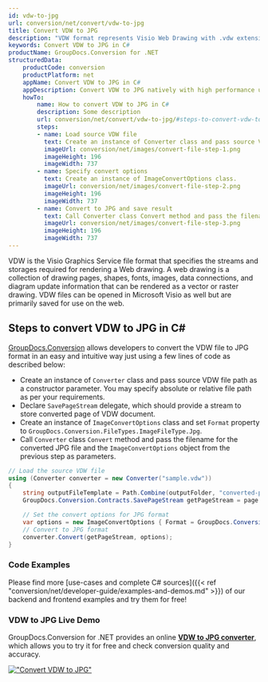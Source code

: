 ```yaml
---
id: vdw-to-jpg
url: conversion/net/convert/vdw-to-jpg
title: Convert VDW to JPG
description: "VDW format represents Visio Web Drawing with .vdw extension. Learn how to convert VDW to JPG file programmatically in C# language using GroupDocs.Conversion for .NET library."
keywords: Convert VDW to JPG in C#
productName: GroupDocs.Conversion for .NET
structuredData:
    productCode: conversion
    productPlatform: net
    appName: Convert VDW to JPG in C#
    appDescription: Convert VDW to JPG natively with high performance using C# language and server side GroupDocs.Conversion for .NET APIs, without the use of any software like Microsoft or Open Office.
    howTo:
        name: How to convert VDW to JPG in C# 
        description: Some description
        url: conversion/net/convert/vdw-to-jpg/#steps-to-convert-vdw-to-jpg-in-c
        steps:
        - name: Load source VDW file 
          text: Create an instance of Converter class and pass source VDW file path as a constructor parameter. You may specify absolute or relative file path as per your requirements. 
          imageUrl: conversion/net/images/convert-file-step-1.png
          imageHeight: 196
          imageWidth: 737
        - name: Specify convert options 
          text: Create an instance of ImageConvertOptions class.
          imageUrl: conversion/net/images/convert-file-step-2.png
          imageHeight: 196
          imageWidth: 737
        - name: Convert to JPG and save result 
          text: Call Converter class Convert method and pass the filename for the converted HTML file and the ImageConvertOptions object from the previous step as parameters.
          imageUrl: conversion/net/images/convert-file-step-3.png
          imageHeight: 196
          imageWidth: 737
---
```


VDW is the Visio Graphics Service file format that specifies the streams and storages required for rendering a Web drawing. A web drawing is a collection of drawing pages, shapes, fonts, images, data connections, and diagram update information that can be rendered as a vector or raster drawing. VDW files can be opened in Microsoft Visio as well but are primarily saved for use on the web.

## Steps to convert VDW to JPG in C#

[GroupDocs.Conversion](https://products.groupdocs.com/conversion/net) allows developers to convert the VDW file to JPG format in an easy and intuitive way just using a few lines of code as described below:

* Create an instance of `Converter` class and pass source VDW file path as a constructor parameter. You may specify absolute or relative file path as per your requirements. 
* Declare `SavePageStream` delegate, which should provide a stream to store converted page of VDW document.
* Create an instance of `ImageConvertOptions` class and set `Format` property to `GroupDocs.Conversion.FileTypes.ImageFileType.Jpg`.
* Call `Converter` class `Convert` method and pass the filename for the converted JPG file and the `ImageConvertOptions` object from the previous step as parameters.

```csharp
// Load the source VDW file
using (Converter converter = new Converter("sample.vdw"))
{
    string outputFileTemplate = Path.Combine(outputFolder, "converted-page-{0}.jpg");
    GroupDocs.Conversion.Contracts.SavePageStream getPageStream = page => new FileStream(string.Format(outputFileTemplate, page), FileMode.Create);

    // Set the convert options for JPG format
    var options = new ImageConvertOptions { Format = GroupDocs.Conversion.FileTypes.ImageFileType.Jpg };   
    // Convert to JPG format
    converter.Convert(getPageStream, options);
}
```

### Code Examples

Please find more [use-cases and complete C# sources]({{< ref "conversion/net/developer-guide/examples-and-demos.md" >}}) of our backend and frontend examples and try them for free!

### VDW to JPG Live Demo

GroupDocs.Conversion for .NET provides an online [**VDW to JPG converter**](https://products.groupdocs.app/conversion/vdw-to-jpg), which allows you to try it for free and check conversion quality and accuracy.

[!["Convert VDW to JPG"](conversion/net/images/convert-to-jpg/convert-vdw-to-jpg.png)](https://products.groupdocs.app/conversion/vdw-to-jpg)
